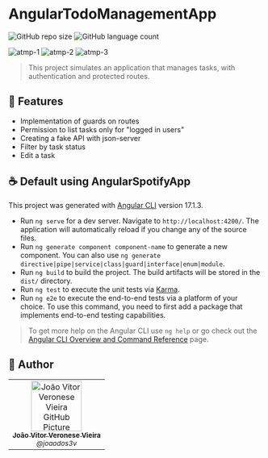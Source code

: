 # AngularTodoManagementApp

![GitHub repo size](https://img.shields.io/github/repo-size/joaodos3v/angular_todo_management_app?style=for-the-badge)
![GitHub language count](https://img.shields.io/github/languages/count/joaodos3v/angular_todo_management_app?style=for-the-badge)

![atmp-1](https://github.com/joaodos3v/angular_todo_management_app/assets/28982977/9abac2d2-bc5b-4a54-b367-5564f159a470)
![atmp-2](https://github.com/joaodos3v/angular_todo_management_app/assets/28982977/09e6b6a2-1856-449f-a1ca-ef0e8d700b00)
![atmp-3](https://github.com/joaodos3v/angular_todo_management_app/assets/28982977/3ff910ca-534e-4e0e-b0c4-37e1994591cf)

> This project simulates an application that manages tasks, with authentication and protected routes.

## 🚀 Features

* Implementation of guards on routes
* Permission to list tasks only for "logged in users"
* Creating a fake API with json-server
* Filter by task status
* Edit a task

## ☕ Default using AngularSpotifyApp

This project was generated with [Angular CLI](https://github.com/angular/angular-cli) version 17.1.3.

- Run `ng serve` for a dev server. Navigate to `http://localhost:4200/`. The application will automatically reload if you change any of the source files.
- Run `ng generate component component-name` to generate a new component. You can also use `ng generate directive|pipe|service|class|guard|interface|enum|module`.
- Run `ng build` to build the project. The build artifacts will be stored in the `dist/` directory.
- Run `ng test` to execute the unit tests via [Karma](https://karma-runner.github.io).
- Run `ng e2e` to execute the end-to-end tests via a platform of your choice. To use this command, you need to first add a package that implements end-to-end testing capabilities.

> To get more help on the Angular CLI use `ng help` or go check out the [Angular CLI Overview and Command Reference](https://angular.io/cli) page.

## 🤝 Author

<table>
  <tr>
    <td align="center">
      <a href="#" title="defina o titulo do link">
        <img src="https://avatars3.githubusercontent.com/u/28982977" width="100px;" alt="João Vitor Veronese Vieira GitHub Picture"/><br>
        <sub>
          <b>João Vitor Veronese Vieira</b> <br>
          <i>@joaodos3v</i>
        </sub>
      </a>
    </td>
  </tr>
</table>
